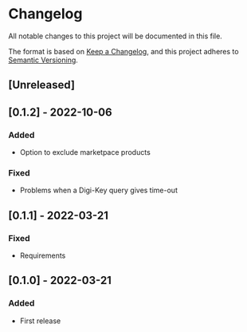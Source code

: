 # Changelog
All notable changes to this project will be documented in this file.

The format is based on [Keep a Changelog](https://keepachangelog.com/en/1.0.0/),
and this project adheres to [Semantic Versioning](https://semver.org/spec/v2.0.0.html).

## [Unreleased]

## [0.1.2] - 2022-10-06
### Added
- Option to exclude marketpace products

### Fixed
- Problems when a Digi-Key query gives time-out

## [0.1.1] - 2022-03-21
### Fixed
- Requirements

## [0.1.0] - 2022-03-21
### Added
- First release
